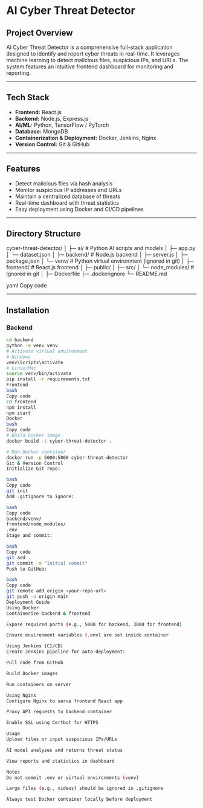 # AI Cyber Threat Detector

## Project Overview
AI Cyber Threat Detector is a comprehensive full-stack application designed to identify and report cyber threats in real-time. It leverages machine learning to detect malicious files, suspicious IPs, and URLs. The system features an intuitive frontend dashboard for monitoring and reporting.

---

## Tech Stack
- **Frontend:** React.js  
- **Backend:** Node.js, Express.js  
- **AI/ML:** Python, TensorFlow / PyTorch  
- **Database:** MongoDB  
- **Containerization & Deployment:** Docker, Jenkins, Nginx  
- **Version Control:** Git & GitHub  

---

## Features
- Detect malicious files via hash analysis  
- Monitor suspicious IP addresses and URLs  
- Maintain a centralized database of threats  
- Real-time dashboard with threat statistics  
- Easy deployment using Docker and CI/CD pipelines  

---

## Directory Structure
cyber-threat-detector/
│
├─ ai/ # Python AI scripts and models
│ ├─ app.py
│ └─ dataset.json
│
├─ backend/ # Node.js backend
│ ├─ server.js
│ ├─ package.json
│ └─ venv/ # Python virtual environment (ignored in git)
│
├─ frontend/ # React.js frontend
│ ├─ public/
│ ├─ src/
│ └─ node_modules/ # Ignored in git
│
├─ Dockerfile
├─ .dockerignore
└─ README.md

yaml
Copy code

---

## Installation

### Backend
```bash
cd backend
python -m venv venv
# Activate virtual environment
# Windows
venv\Scripts\activate
# Linux/Mac
source venv/bin/activate
pip install -r requirements.txt
Frontend
bash
Copy code
cd frontend
npm install
npm start
Docker
bash
Copy code
# Build Docker image
docker build -t cyber-threat-detector .

# Run Docker container
docker run -p 5000:5000 cyber-threat-detector
Git & Version Control
Initialize Git repo:

bash
Copy code
git init
Add .gitignore to ignore:

bash
Copy code
backend/venv/
frontend/node_modules/
.env
Stage and commit:

bash
Copy code
git add .
git commit -m "Initial commit"
Push to GitHub:

bash
Copy code
git remote add origin <your-repo-url>
git push -u origin main
Deployment Guide
Using Docker
Containerize backend & frontend

Expose required ports (e.g., 5000 for backend, 3000 for frontend)

Ensure environment variables (.env) are set inside container

Using Jenkins (CI/CD)
Create Jenkins pipeline for auto-deployment:

Pull code from GitHub

Build Docker images

Run containers on server

Using Nginx
Configure Nginx to serve frontend React app

Proxy API requests to backend container

Enable SSL using Certbot for HTTPS

Usage
Upload files or input suspicious IPs/URLs

AI model analyzes and returns threat status

View reports and statistics in dashboard

Notes
Do not commit .env or virtual environments (venv)

Large files (e.g., videos) should be ignored in .gitignore

Always test Docker container locally before deployment

